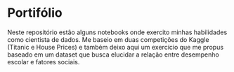 # Portifólio

Neste repositório estão alguns notebooks onde exercito minhas habilidades como cientista de dados. Me baseio em duas competições do Kaggle (Titanic e House Prices) e também deixo aqui um exercício que me propus baseado em um dataset que busca elucidar a relação entre desempenho escolar e fatores sociais. 
